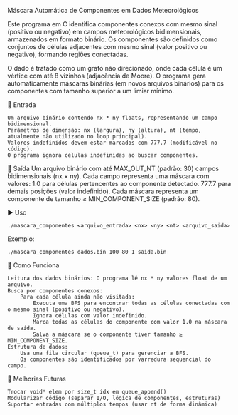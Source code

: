 Máscara Automática de Componentes em Dados Meteorológicos

Este programa em C identifica componentes conexos com mesmo sinal (positivo ou negativo) em campos meteorológicos bidimensionais, armazenados em formato binário. Os componentes são definidos como conjuntos de células adjacentes com mesmo sinal (valor positivo ou negativo), formando regiões conectadas.

O dado é tratado como um grafo não direcionado, onde cada célula é um vértice com até 8 vizinhos (adjacência de Moore). O programa gera automaticamente máscaras binárias (em novos arquivos binários) para os componentes com tamanho superior a um limiar mínimo.

📂 Entrada
    
    Um arquivo binário contendo nx * ny floats, representando um campo bidimensional.
    Parâmetros de dimensão: nx (largura), ny (altura), nt (tempo, atualmente não utilizado no loop principal).
    Valores indefinidos devem estar marcados com 777.7 (modificável no código).
    O programa ignora células indefinidas ao buscar componentes.

🧮 Saída
    Um arquivo binário com até MAX_OUT_NT (padrão: 30) campos bidimensionais (nx × ny).
    Cada campo representa uma máscara com valores:
        1.0 para células pertencentes ao componente detectado.
        777.7 para demais posições (valor indefinido).
    Cada máscara representa um componente de tamanho ≥ MIN_COMPONENT_SIZE (padrão: 80).

▶️ Uso
```
./mascara_componentes <arquivo_entrada> <nx> <ny> <nt> <arquivo_saida>
```
Exemplo:
```
./mascara_componentes dados.bin 100 80 1 saida.bin
```

🧠 Como Funciona

    Leitura dos dados binários: O programa lê nx * ny valores float de um arquivo.
    Busca por componentes conexos:
        Para cada célula ainda não visitada:
            Executa uma BFS para encontrar todas as células conectadas com o mesmo sinal (positivo ou negativo).
            Ignora células com valor indefinido.
            Marca todas as células do componente com valor 1.0 na máscara de saída.
            Salva a máscara se o componente tiver tamanho ≥ MIN_COMPONENT_SIZE.
    Estrutura de dados:
        Usa uma fila circular (queue_t) para gerenciar a BFS.
        Os componentes são identificados por varredura sequencial do campo.

📌 Melhorias Futuras

    Trocar void* elem por size_t idx em queue_append()
    Modularizar código (separar I/O, lógica de componentes, estruturas)
    Suportar entradas com múltiplos tempos (usar nt de forma dinâmica)
